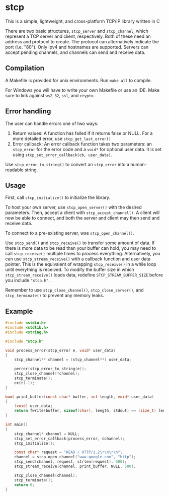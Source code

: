 # stcp
This is a simple, lightweight, and cross-platform TCP/IP library written in C

There are two basic structures, `stcp_server` and `stcp_channel`, which represent a TCP server and client, respectively. Both of these need an address and protocol to create. The protocol can alternatively indicate the port (i.e. "80"). Only ipv4 and hostnames are supported. Servers can accept pending channels, and channels can send and receive data. 

## Compilation
A Makefile is provided for unix environments. Run `make all` to compile.

For Windows you will have to write your own Makefile or use an IDE. Make sure to link against `ws2_32`, `ssl`, and `crypto`.

## Error handling
The user can handle errors one of two ways:
1. Return values: A function has failed if it returns false or NULL. For a more detailed error, use `stcp_get_last_error()`
2. Error callback: An error callback function takes two parameters: an `stcp_error` for the error code and a `void*` for optional user data. It is set using `stcp_set_error_callback(cb, user_data)`.

Use `stcp_error_to_string()` to convert an `stcp_error` into a human-readable string.

## Usage
First, call `stcp_initialize()` to initialize the library. 

To host your own server, use `stcp_open_server()` with the desired parameters. Then, accept a client with `stcp_accept_channel()`. A client will now be able to connect, and both the server and client may  then send and receive data.

To connect to a pre-existing server, wse `stcp_open_channel()`.

Use `stcp_send()` and `stcp_receive()` to transfer some amount of data.
If there is more data to be read than your buffer can hold, you may need to call `stcp_receive()` multiple times to process everything. Alternatively, you can use `stcp_stream_receive()` with a callback function and user data pointer. This is the equivalent of wrapping `stcp_receive()` in a while loop until everything is received. To modify the buffer size in which `stcp_stream_receive()` loads  data, redefine `STCP_STREAM_BUFFER_SIZE` before you include `"stcp.h"`.

Remember to use `stcp_close_channel()`, `stcp_close_server()`, and `stcp_terminate()` to prevent any memory leaks.

## Example

```c
#include <stdio.h>
#include <stdlib.h>
#include <string.h>

#include "stcp.h"

void process_error(stcp_error e, void* user_data)
{
	stcp_channel** channel = (stcp_channel**) user_data;

	perror(stcp_error_to_string(e));
	stcp_close_channel(*channel);
	stcp_terminate();
	exit(-1);
}

bool print_buffer(const char* buffer, int length, void* user_data)
{
	(void) user_data;
	return fwrite(buffer, sizeof(char), length, stdout) == (size_t) length;
}

int main()
{
	stcp_channel* channel = NULL;
	stcp_set_error_callback(process_error, &channel);
	stcp_initialize();

	const char* request = "HEAD / HTTP/1.2\r\n\r\n";
	channel = stcp_open_channel("www.google.com", "http");
	stcp_send(channel, request, strlen(request), 500);
	stcp_stream_receive(channel, print_buffer, NULL, 500);

	stcp_close_channel(channel);
	stcp_terminate();
	return 0;
}
```
